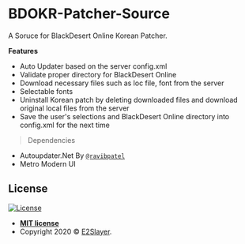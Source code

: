# BDOKR-Patcher-Source
A Soruce for BlackDesert Online Korean Patcher. 

**Features**

- Auto Updater based on the server config.xml
- Validate proper directory for BlackDesert Online
- Download necessary files such as loc file, font from the server 
- Selectable fonts
- Uninstall Korean patch by deleting downloaded files and download original local files from the server
- Save the user's selections and BlackDesert Online directory into config.xml for the next time


> Dependencies

- Autoupdater.Net By <a href="https://github.com/ravibpatel/AutoUpdater.NET" target="_blank">`@ravibpatel`</a>
- Metro Modern UI

## License

[![License](http://img.shields.io/:license-mit-blue.svg?style=flat-square)](http://badges.mit-license.org)

- **[MIT license](http://opensource.org/licenses/mit-license.php)**
- Copyright 2020 © <a href="https://github.com/E2Slayer/" target="_blank">E2Slayer</a>.
